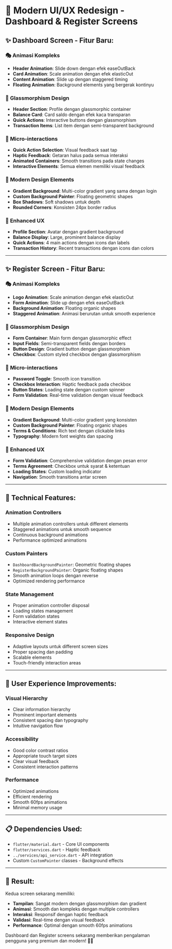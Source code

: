 # 🎨 Modern UI/UX Redesign - Dashboard & Register Screens

## ✨ Dashboard Screen - Fitur Baru:

### 🎭 **Animasi Kompleks**
- **Header Animation**: Slide down dengan efek easeOutBack
- **Card Animation**: Scale animation dengan efek elasticOut
- **Content Animation**: Slide up dengan staggered timing
- **Floating Animation**: Background elements yang bergerak kontinyu

### 🌈 **Glassmorphism Design**
- **Header Section**: Profile dengan glassmorphic container
- **Balance Card**: Card saldo dengan efek kaca transparan
- **Quick Actions**: Interactive buttons dengan glassmorphism
- **Transaction Items**: List item dengan semi-transparent background

### 🎯 **Micro-interactions**
- **Quick Action Selection**: Visual feedback saat tap
- **Haptic Feedback**: Getaran halus pada semua interaksi
- **Animated Containers**: Smooth transitions pada state changes
- **Interactive Elements**: Semua elemen memiliki visual feedback

### 🎨 **Modern Design Elements**
- **Gradient Background**: Multi-color gradient yang sama dengan login
- **Custom Background Painter**: Floating geometric shapes
- **Box Shadows**: Soft shadows untuk depth
- **Rounded Corners**: Konsisten 24px border radius

### 📱 **Enhanced UX**
- **Profile Section**: Avatar dengan gradient background
- **Balance Display**: Large, prominent balance display
- **Quick Actions**: 4 main actions dengan icons dan labels
- **Transaction History**: Recent transactions dengan icons dan colors

---

## ✨ Register Screen - Fitur Baru:

### 🎭 **Animasi Kompleks**
- **Logo Animation**: Scale animation dengan efek elasticOut
- **Form Animation**: Slide up dengan efek easeOutBack
- **Background Animation**: Floating organic shapes
- **Staggered Animation**: Animasi berurutan untuk smooth experience

### 🌈 **Glassmorphism Design**
- **Form Container**: Main form dengan glassmorphic effect
- **Input Fields**: Semi-transparent fields dengan borders
- **Button Design**: Gradient button dengan glassmorphism
- **Checkbox**: Custom styled checkbox dengan glassmorphism

### 🎯 **Micro-interactions**
- **Password Toggle**: Smooth icon transition
- **Checkbox Interaction**: Haptic feedback pada checkbox
- **Button States**: Loading state dengan custom spinner
- **Form Validation**: Real-time validation dengan visual feedback

### 🎨 **Modern Design Elements**
- **Gradient Background**: Multi-color gradient yang konsisten
- **Custom Background Painter**: Floating organic shapes
- **Terms & Conditions**: Rich text dengan clickable links
- **Typography**: Modern font weights dan spacing

### 📱 **Enhanced UX**
- **Form Validation**: Comprehensive validation dengan pesan error
- **Terms Agreement**: Checkbox untuk syarat & ketentuan
- **Loading States**: Custom loading indicator
- **Navigation**: Smooth transitions antar screen

---

## 🚀 **Technical Features:**

### **Animation Controllers**
- Multiple animation controllers untuk different elements
- Staggered animations untuk smooth sequence
- Continuous background animations
- Performance optimized animations

### **Custom Painters**
- `DashboardBackgroundPainter`: Geometric floating shapes
- `RegisterBackgroundPainter`: Organic floating shapes
- Smooth animation loops dengan reverse
- Optimized rendering performance

### **State Management**
- Proper animation controller disposal
- Loading states management
- Form validation states
- Interactive element states

### **Responsive Design**
- Adaptive layouts untuk different screen sizes
- Proper spacing dan padding
- Scalable elements
- Touch-friendly interaction areas

---

## 🎯 **User Experience Improvements:**

### **Visual Hierarchy**
- Clear information hierarchy
- Prominent important elements
- Consistent spacing dan typography
- Intuitive navigation flow

### **Accessibility**
- Good color contrast ratios
- Appropriate touch target sizes
- Clear visual feedback
- Consistent interaction patterns

### **Performance**
- Optimized animations
- Efficient rendering
- Smooth 60fps animations
- Minimal memory usage

---

## 📋 **Dependencies Used:**
- `flutter/material.dart` - Core UI components
- `flutter/services.dart` - Haptic feedback
- `../services/api_service.dart` - API integration
- Custom `CustomPainter` classes - Background effects

---

## 🎉 **Result:**
Kedua screen sekarang memiliki:
- **Tampilan**: Sangat modern dengan glassmorphism dan gradient
- **Animasi**: Smooth dan kompleks dengan multiple controllers
- **Interaksi**: Responsif dengan haptic feedback
- **Validasi**: Real-time dengan visual feedback
- **Performance**: Optimal dengan smooth 60fps animations

Dashboard dan Register screens sekarang memberikan pengalaman pengguna yang premium dan modern! 🎨✨

